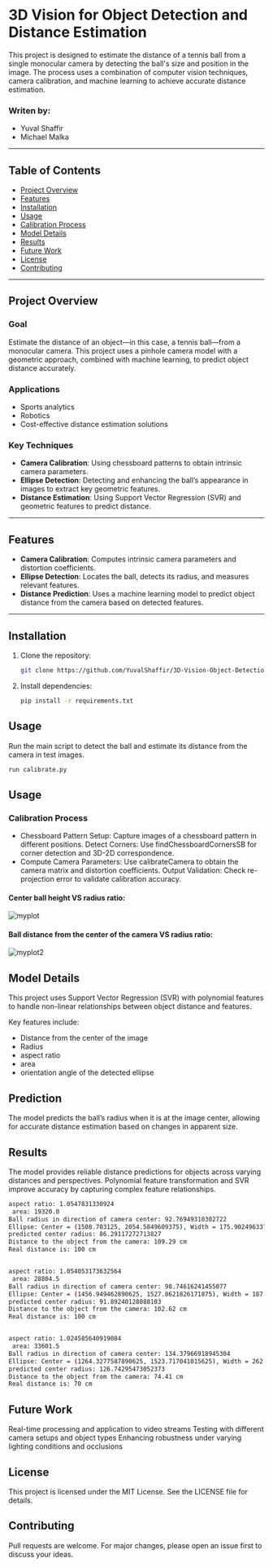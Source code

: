 # 3D Vision for Object Detection and Distance Estimation

This project is designed to estimate the distance of a tennis ball from a single monocular camera by detecting the ball's size and position in the image. The process uses a combination of computer vision techniques, camera calibration, and machine learning to achieve accurate distance estimation.

### Writen by:
- Yuval Shaffir
- Michael Malka

---

## Table of Contents
- [Project Overview](#project-overview)
- [Features](#features)
- [Installation](#installation)
- [Usage](#usage)
- [Calibration Process](#calibration-process)
- [Model Details](#model-details)
- [Results](#results)
- [Future Work](#future-work)
- [License](#license)
- [Contributing](#contributing)

---

## Project Overview

### Goal
Estimate the distance of an object—in this case, a tennis ball—from a monocular camera. This project uses a pinhole camera model with a geometric approach, combined with machine learning, to predict object distance accurately.

### Applications
- Sports analytics
- Robotics
- Cost-effective distance estimation solutions

### Key Techniques
- **Camera Calibration**: Using chessboard patterns to obtain intrinsic camera parameters.
- **Ellipse Detection**: Detecting and enhancing the ball’s appearance in images to extract key geometric features.
- **Distance Estimation**: Using Support Vector Regression (SVR) and geometric features to predict distance.

---

## Features
- **Camera Calibration**: Computes intrinsic camera parameters and distortion coefficients.
- **Ellipse Detection**: Locates the ball, detects its radius, and measures relevant features.
- **Distance Prediction**: Uses a machine learning model to predict object distance from the camera based on detected features.

---

## Installation

1. Clone the repository:
   ```bash
   git clone https://github.com/YuvalShaffir/3D-Vision-Object-Detection.git
2. Install dependencies:
   ```bash
   pip install -r requirements.txt
   
##  Usage
Run the main script to detect the ball and estimate its distance from the camera in test images.
  ```bash
  run calibrate.py
  ```

## Usage 
### Calibration Process
- Chessboard Pattern Setup: Capture images of a chessboard pattern in different positions.
Detect Corners: Use findChessboardCornersSB for corner detection and 3D-2D correspondence.
- Compute Camera Parameters: Use calibrateCamera to obtain the camera matrix and distortion coefficients.
Output Validation: Check re-projection error to validate calibration accuracy.

#### Center ball height VS radius ratio:
![myplot](https://github.com/user-attachments/assets/de2da406-19ad-40dc-bbc3-b923e51dbeac)

#### Ball distance from the center of the camera VS radius ratio:
![myplot2](https://github.com/user-attachments/assets/f3e65684-a9e9-4ee4-a4f3-25d16de2d07c)


## Model Details
This project uses Support Vector Regression (SVR) with polynomial features to handle non-linear relationships between object distance and features.

Key features include:
- Distance from the center of the image
- Radius
- aspect ratio
- area
- orientation angle of the detected ellipse

## Prediction
The model predicts the ball’s radius when it is at the image center, allowing for accurate distance estimation based on changes in apparent size.

## Results
The model provides reliable distance predictions for objects across varying distances and perspectives. Polynomial feature transformation and SVR improve accuracy by capturing complex feature relationships.

```bash
aspect ratio: 1.0547831330924
 area: 19320.0
Ball radius in direction of camera center: 92.76949310302722
Ellipse: Center = (1508.703125, 2054.5849609375), Width = 175.90249633789062, Height = 185.5389862060547, Angle = 84.2403335571289
predicted center radius: 86.29117272713827
Distance to the object from the camera: 109.29 cm
Real distance is: 100 cm


aspect ratio: 1.054053173632564
 area: 28804.5
Ball radius in direction of camera center: 98.74616241455077
Ellipse: Center = (1456.949462890625, 1527.8621826171875), Width = 187.3646697998047, Height = 197.49232482910156, Angle = 145.79238891601562
predicted center radius: 91.89240128088103
Distance to the object from the camera: 102.62 cm
Real distance is: 100 cm


aspect ratio: 1.024585640919084
 area: 33601.5
Ball radius in direction of camera center: 134.37966918945304
Ellipse: Center = (1264.3277587890625, 1523.717041015625), Width = 262.3102722167969, Height = 268.75933837890625, Angle = 172.87974548339844
predicted center radius: 126.74295473052373
Distance to the object from the camera: 74.41 cm
Real distance is: 70 cm

```

## Future Work
Real-time processing and application to video streams
Testing with different camera setups and object types
Enhancing robustness under varying lighting conditions and occlusions

## License
This project is licensed under the MIT License. See the LICENSE file for details.

## Contributing
Pull requests are welcome. For major changes, please open an issue first to discuss your ideas.
   
